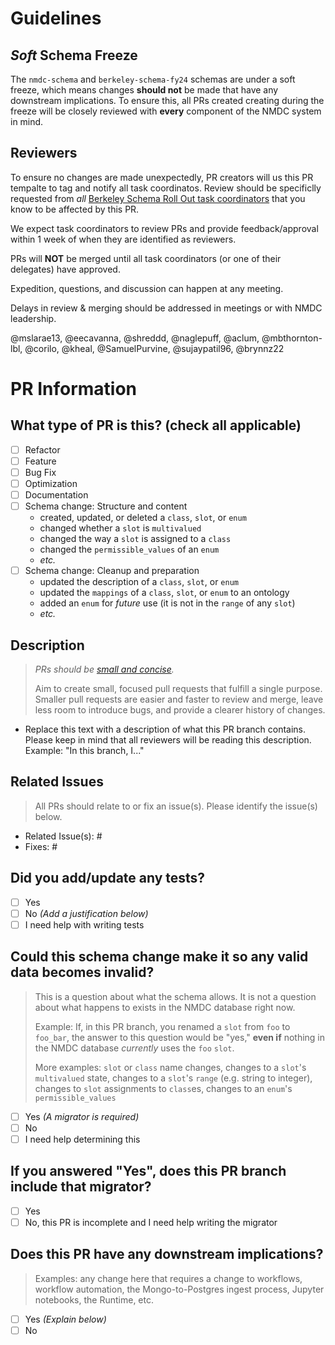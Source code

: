 # Guidelines

## _Soft_ Schema Freeze

The `nmdc-schema` and `berkeley-schema-fy24` schemas are under a soft freeze, which means changes **should not** be made that have any downstream implications. To ensure this, all PRs created creating during the freeze will be closely reviewed with **every** component of the NMDC system in mind.

## Reviewers

To ensure no changes are made unexpectedly, PR creators will us this PR tempalte to tag and notify all task coordinatos. Review should be specificlly requested  from _all_ [Berkeley Schema Roll Out task coordinators](https://docs.google.com/document/d/1XXN1YuaBuSkxPXeiLKm5YxYzXTamBPQrzzeLhlh7PWs/edit#heading=h.u52g8v319adh) that you know to be affected by this PR.

We expect task coordinators to review PRs and provide feedback/approval within 1 week of when they are identified as reviewers. 

PRs will **NOT** be merged until all task coordinators (or one of their delegates) have approved. 

Expedition, questions, and discussion can happen at any meeting.

Delays in review & merging should be addressed in meetings or with NMDC leadership.

@mslarae13, @eecavanna,  @shreddd, @naglepuff, @aclum, @mbthornton-lbl, @corilo, @kheal, @SamuelPurvine, @sujaypatil96, @brynnz22 


# PR Information

## What type of PR is this? (check all applicable)

- [ ] Refactor
- [ ] Feature
- [ ] Bug Fix
- [ ] Optimization
- [ ] Documentation
- [ ] Schema change: Structure and content
  - created, updated, or deleted a `class`, `slot`, or `enum`
  - changed whether a `slot` is `multivalued`
  - changed the way a `slot` is assigned to a `class`
  - changed the `permissible_values` of an `enum`
  - _etc._
- [ ] Schema change: Cleanup and preparation
  - updated the description of a `class`, `slot`, or `enum`
  - updated the `mappings` of a `class`, `slot`, or `enum` to an ontology
  - added an `enum` for _future_ use (it is not in the `range` of any `slot`)
  - _etc._
     
## Description

> _PRs should be [small and concise](https://docs.github.com/en/pull-requests/collaborating-with-pull-requests/getting-started/best-practices-for-pull-requests#write-small-prs)._
>
> Aim to create small, focused pull requests that fulfill a single purpose. Smaller pull requests are easier and faster to review and merge, leave less room to introduce bugs, and provide a clearer history of changes.

- Replace this text with a description of what this PR branch contains. Please keep in mind that all reviewers will be reading this description. Example: "In this branch, I..."

## Related Issues

> All PRs should relate to or fix an issue(s). Please identify the issue(s) below.

- Related Issue(s): #
- Fixes: #

## Did you add/update any tests?

- [ ] Yes
- [ ] No _(Add a justification below)_
- [ ] I need help with writing tests

## Could this schema change make it so any valid data becomes invalid?

> This is a question about what the schema allows. It is not a question about what happens to exists in the NMDC database right now.
> 
> Example: If, in this PR branch, you renamed a `slot` from `foo` to `foo_bar`, the answer to this question would be "yes," **even if** nothing in the NMDC database _currently_ uses the `foo` `slot`.
>
> More examples: `slot` or `class` name changes, changes to a `slot`'s `multivalued` state, changes to a `slot`'s `range` (e.g. string to integer), changes to `slot` assignments to `class`es, changes to an `enum`'s `permissible_values`

- [ ] Yes _(A migrator is required)_
- [ ] No
- [ ] I need help determining this

## If you answered "Yes", does this PR branch include that migrator?

- [ ] Yes
- [ ] No, this PR is incomplete and I need help writing the migrator

## Does this PR have any downstream implications?

> Examples: any change here that requires a change to workflows, workflow automation, the Mongo-to-Postgres ingest process, Jupyter notebooks, the Runtime, etc.

- [ ] Yes _(Explain below)_
- [ ] No
